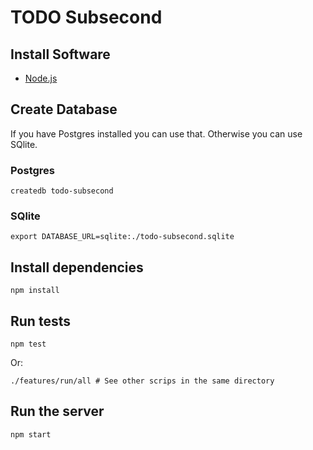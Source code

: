 # TODO Subsecond

## Install Software

* [Node.js]()

## Create Database

If you have Postgres installed you can use that. Otherwise you can use SQlite.

### Postgres

    createdb todo-subsecond

### SQlite

    export DATABASE_URL=sqlite:./todo-subsecond.sqlite

## Install dependencies

    npm install

## Run tests

    npm test

Or:

    ./features/run/all # See other scrips in the same directory

## Run the server

    npm start